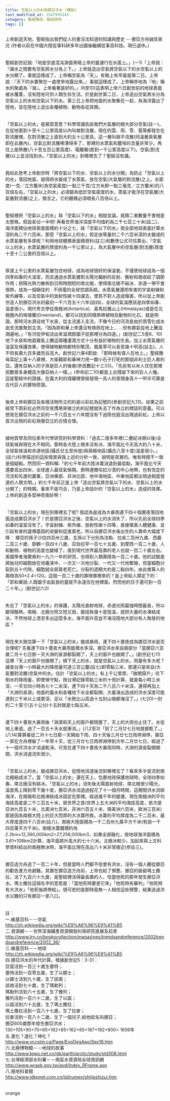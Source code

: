 ```yaml
---
title: 空氣以上的水與挪亞洪水 (轉貼)
last_modified_at: 1547993343
category: 聖經無誤、解經原則
tags: []
---
```


上帝創造天地，聖經指出我們從人的書沒法知道的知識與歷史  --  挪亞方舟<!--more-->誠信弟兄 (作者以前在中國大陸從事科研多年出國後繼續從事高科技。現已退休。) <br><br><br>聖經創世記說:「地是空虛混沌淵面黑暗上帝的靈運行在水面上。」(一1)「上帝說：『諸水之間要有空氣將水分為上下。』上帝就造出空氣將空氣以下的水空氣以上的水分開了。事就這樣成了。上帝稱空氣為『天』。有晚上有早晨是第二日。上帝說：『天下的水要聚在一處使旱地露出來。』事就這樣成了。上帝稱旱地為『地』稱水的聚處為『海』。上帝看著是好的。」(6至10)這表明上帝六日創世前的地球表面被水覆蓋，沒有陸地可供人類生存生活。於是創世第二日，上帝造出空氣將水分為空氣以上的水和空氣以下的水。第三日上帝把地面的水聚集在一起，為海洋露出了陸地，並在陸地上造出各種植物、動物各從其類。<br><br><br>「空氣以上的水」是甚麼意思？科學常識告訴我們大氣層的絕大部分空氣(註一)。在從地面到十至十二公里高度以內叫做對流層。現在的雲、雨、雪、雹等都發生在對流層裡。在對流層之上直到大約五十公里高，這一層叫做平流層(同溫層臭氧層即在此層內)，空氣比對流層稀薄得多了，那裡的水蒸氣和塵埃的含量非常少。再往上是熱層(八十至五百公里高度)、電離層(直到一千公里高度以下)。空氣(對流層)以上並沒找到水。「空氣以上的水」到哪裡去了？聖經沒有講。<br><br><br>我如此思考上帝創世時「將空氣以下的水、空氣以上的水分開」為防止「空氣以上的水」落回地面，就得把水變成了水蒸氣，放在空氣(大氣層的對流層)之上。水密度(一克／立方釐米)為空氣密度(一點三千克/立方米即一點三毫克／立方釐米)的八百倍左右，「空氣以上的水」必須變為低於空氣密度的水，蒸氣才能浮在空氣層(大氣層對流層)之上，換言之，它的體積必須增長八百倍以上。<br><br><br>聖經裡把「空氣以上的水」與「空氣以下的水」相提並論，我猜二者數量不會相差太懸殊。假設各佔一半吧!  再看世界海洋深度平均值約為三千七百三十米(註二)，海洋面積佔地球表面面積約十分之七，故「空氣以下的水」按全部地球表面計算水深約為二千六百米。那麼「空氣以上的水」假定由等量的二千六百米深的水變成的水蒸氣層有多厚呢？利用地球體積表面積資料(註三)和數學公式可估算出，「空氣以上的水」水蒸氣層的厚度約為一千公里以上，為大氣層中的空氣層(對流層)厚度十至十二公里的百倍以上。<br><br><br>厚達上千公里的水蒸氣層包住地球，成為地球很好的保溫套。不僅使地球成為一個四季如春的大溫室，而且通過水蒸氣層對太陽光輻射的反射、散射和吸收起了調節作用；把陽光熱力散佈到日照時間短的南北極，使得南北極不結冰、赤道一帶不會很熱，成為一個絕佳的 : 不用電的全球空調系統。水蒸氣層還把有害的宇宙射線和紫外線等，以及空氣中的放射性碳十四濾去，使其不對人造成傷害。所以從上帝創世造人到挪亞洪水的最初一千六百五十六年(註四)，全球的氣溫應該是四季如春、溫差很小。現代考古學從南極洲(Antartica)、喜馬拉雅山上(Himalayas)或是在北極圈內的格陵蘭(Greenland)，都可以找到同樣熱帶植物及動物的化石，就是明證。那時河水源自地下水泉，從主流進入支流，不像今日的河流是由於雨雪化成水由支流匯聚到主流。「因為耶和華上帝還沒有降雨在地上... ...但有霧氣從地上騰滋潤遍地。」「有河從伊甸流出來滋潤那園子從那裡分為四道。」(創世記二5至6、10)地下水泉和地面霧氣上騰這兩種灌溉方式十分有益於植物的生長。加上水蒸氣層的溫室及保護效果，使得植物動物都特別繁茂，鳳尾草可以長至幾十呎高(註五)。人不但長壽九百多歲而且高大。創世記六章4節說: 「那時候有偉人在地上。」聖經撒母耳記上第十八章裡，大衛藉耶和華神力用一顆小石子打死的那個非利士巨人歌利亞。還有亞衲人的子孫是巨人的後裔(參民數記十三33)。「先前有以米人住在那裡民數眾多身體高大像亞衲人一樣。」(申命記二10)都是上古殘留下來的巨人人種。這是聖經中的證據。在義大利的煤礦裡曾經發現一具人的骨頭身高十一呎半可算是古代巨人的實物旁證。<br><br><br>後來上帝和挪亞及各樣活物所立的約是以彩虹為記號的(參創世記九13)。如果之前經常下雨彩虹必然司空見慣用來做立約的記號就失去了作為立約標誌的意義。可以想見在挪亞洪水之前的一千六百五十六年間沒有下過雨也就沒出現過彩虹。上帝以首次出現的彩虹與挪亞立約合情合理。<br><br><br>據地質學及同位素年代學研究的科學資料：「過去二億多年裡(二疊紀冰期以後)全球氣候與現在大不相同。那時各大陸上根本沒有冰，海平面比今天高大約八十米，全球氣候溫和赤道地區(攝氏廿五至卅度)與兩極地區(攝氏八至十度)溫差很小。」(註六)科學描述的這些情景與我上述的分析一致，說明是真實的。唯有時間不一致是個疑點。然而同一資料稱:「約七千年前大陸冰蓋消退到最低點，海平面比今天還要高出四米，全球進入最佳氣候期。那時連撒哈拉沙漠的中心地帶，也有恆定的河流和先進的農業，亞洲東部、非洲北部、地中海地區、中東地區都出現過相當發達的人類文明。」約七千年前正是上帝「造出空氣將空氣以下的水、空氣以上的水分開了」的時期。看來不是巧合，乃是上帝設計的「空氣以上的水」造成的效果。上帝的創造多麼神奇奧妙啊！<br><br><br>「空氣以上的水」現在到哪裡去了呢? 我認為是成為大暴雨連下四十個晝夜落回地面造成挪亞洪水了！於是挪亞洪水之後，空氣以上的水消失了，所以先前全球四季如春的溫室沒有了。宇宙射線、紫外線、放射性碳十四等，直接傷害人體健康、並引起有害的遺傳基因的突變和促進衰老。所以自挪亞洪水後出生的人壽命大幅度下降： 挪亞的孫子沙拉四百卅三歲，玄孫以下分別為法勒、拉吳二百卅九歲、西鹿二百三十歲、那鶴一百四十八歲、亞伯拉罕一百七十五歲、到摩西一百二十歲，人和動物、植物的高度也變矮了。直到現代世界最高壽的老人也就一百二十歲左右。美國學者海爾弗利一九六一年的研究，也得到人類壽限為一百二十歲。他的試驗是將胎兒的細胞放在培養液中，一次又一次地分裂、一代又一代地繁殖，但當細胞分裂到五十代時，細胞就全部衰老死亡。分裂的週期大約是二點四年。由此推算人的壽限為50×2.4=120。這個一百二十歲的壽限哪裡來的？是上帝給人類定下的：「耶和華說:人既屬乎血氣我的靈就不永遠住在他裡面。然而他的日子還可到一百二十年。」(創世記六3)<br><br><br>失去了「空氣以上的水」的保護，太陽光直射地球，赤道光照最強時間最長，所以變得酷熱。南極、北極光照又短又弱，變成負幾十度低溫，就把大量的水凍結成冰，不然地球上憑空多出這麼多水，海平面升高豈不淹沒陸地大部分有人聚居的地區？<br><br><br>現在來大致估算一下「空氣以上的水」變成暴雨，連下四十晝夜成為挪亞洪水是否合理呢? 先看連下四十晝夜大暴雨能積水多深。挪亞洪水來自兩部分「當挪亞六百歲二月十七日那一天大淵的泉源都裂開了，天上的窗戶也敞開了。」(創世記七11) 這裡「天上的窗戶也敞開了」傾下天上的水，就是空氣以上的水。雨量有多大呢？據查台灣一小時最大的降雨量可達三百公釐(註七)即零點三米，那還只是來自(大氣層對流層)空氣中的水。估計「空氣以上的水」有上千公里厚，「敞開窗戶」往下倒水的降雨量，即使保守點，按台灣記錄零點三米的十倍計算，就是每小時三米深，一天廿四小時為七十二米深，連下四十天為二千八百八十米深，還得再加上「大淵的泉源」地面的蓄水和各種地下水全都裂開，大量湧出造成的洪水深度可能達到三千米以上或更深，足以「水勢比山高過十五肘山嶺都淹沒了。」(七20)一肘約二十英寸(五十公分)十五肘就是七點五米。<br><br><br>連下四十晝夜大暴雨後「淵源和天上的窗戶都閉塞了，天上的大雨也止住了。水從地上漸退。過了一百五十天水就漸消。」(八2至3)「到了二月廿七日地就都乾了。」(八14)算算看從二月十七日那一天開始下雨，四十天後三月廿七日雨停淵停，挪亞一家在方舟裡躲了一年零十天，從三月廿七日雨停淵停到次年二月廿七日，經過了十一個月洪水才消退乾淨。可見在連下四十晝夜大暴雨同時，大淵的源泉裂開期間，洪水消退流失很少。<br><br><br>「空氣以上的水」變成挪亞洪水，從陸地消退後流到哪裡去了？看來多半是流到南北極結成冰了。當「空氣以上的水」還在天上，包裹地球保護地球時，全球四季如春，南北極沒有結冰。「空氣以上的水」消失後太陽直射地球，南北極很少陽光，溫度馬上降到零下幾十度，挪亞洪水消退過程花了十一個月時間，這期間洪水流經海洋，在南極和北極凍結成冰固定在那裡。經過幾千年的變遷，現在南極洲的平均海拔高度是二千三百五十米，居世界之首(世界上五大洲的平均海拔高度，依次是亞洲九百五十米，北美洲七百米，非洲六百五十米，南美洲六百米，歐洲三百米) 那是因為南極大陸上的巨大而厚的大冰蓋所致。冰蓋的平均厚度為二千二百米，最大厚度達四千八百米(註八)。南極大陸面積為一千二百卅九萬平方千米(有說一千四百萬平方千米)。南極冰蓋體積約為2.2km×12,390,000km2=27,258,000km3，如果全部融化，按地球海洋面積為3.61×108km2計算，海平面將升高大約七十六米。北極冰較少。加起來與上文科學資料給出的兩極無冰時，海平面比現在高出八十米非常接近(參註三)。<br><br><br>挪亞造方舟造了一百二十年，但是當時人們都不信會有洪水，沒有一個人聽從挪亞的勸告進方舟避難。其實在挪亞造方舟前，上帝也給了預警。挪亞的爺爺瑪土撒拉，活了九百六十九歲，是聖經裡活得最長壽的人，恰當他死的那年發生挪亞洪水。瑪土撒拉這個名字的意思是：「當他死時要差它來」「他死時有審判」「他死時有大洪水」「他死後將帶給」。很可悲的是那時竟無一人相信這些預警，結果逃過洪水災難的只有挪亞一家八口。<br><br><br>註：<br>一.維基百科－－空氣 <br>http://zh.wikipedia.org/wiki/%E9%A6%96%E9%A1%B5 <br>二.資源網－－世界深海礦產資源開發利用研究進展及前景 http://www.lrn.cn/bookscollection/magazines/trendsandreference/2002trendsandreference/2002_36/<br>三.維基百科－－地球 <br>http://zh.wikipedia.org/wiki/%E9%A6%96%E9%A1%B5<br>四.挪亞洪水的年代計算。根據創世記5：3-31：<br>     亞當活到一百三十歲生塞特；<br>     塞特活到一百零五歲，生了以挪士；<br>     以挪士活到九十歲，生了該南；<br>     該南活到七十歲，生了瑪勒列；<br>     瑪勒列活到六十五歲，生了雅列；<br>     雅列活到一百六十二歲，生了以諾；<br>     以諾活到六十五歲，生了瑪土撒拉；<br>     瑪土撒拉活到一百八十七歲，生了拉麥；<br>     拉麥活到一百八十二歲，生了一個兒子,給他起名叫挪亞；<br>     挪亞600歲那年發生挪亞洪水；<br>     130+105+90+70+65+162+65+162+65+187+182+600= 1656年<br>五.進化？退化？神化？<br>http://www.vccstm.ca/Page/EvoDegApo/Sec16.htm<br>六.北極博物館－－地球的故事<br>http://www.kepu.net.cn/gb/earth/arctic/study/std308.html<br>七.台灣經濟部水利署－－南區水資源局全球資訊網 <br>http://www.wrasb.gov.tw/avd/Index_RFrame.asp<br>八.極地科普館<br>http://www.jdkpnet.com.cn/jidirumen/shijiezhizui.htm<br><br><br>orange<br><br><p>&nbsp;</p><br><br>
